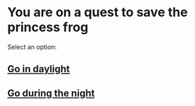 # You are on a quest to save the princess frog

Select an option:
## [Go in daylight](../day.md)
## [Go during the night](../night.md)